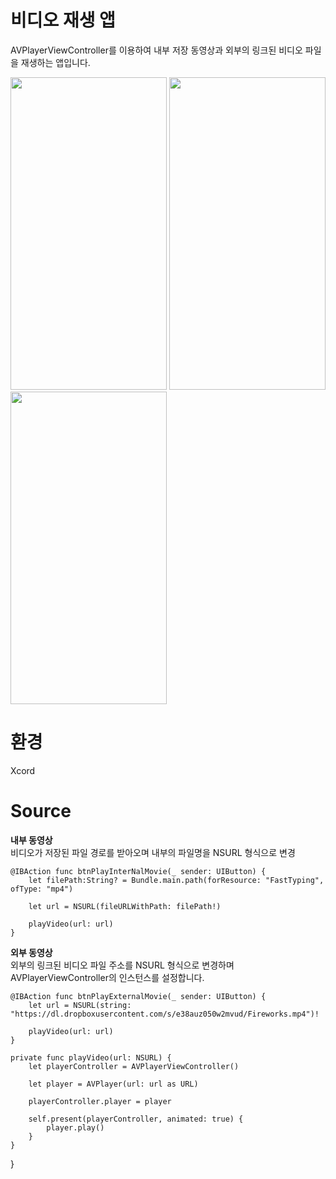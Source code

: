 # 비디오 재생 앱
AVPlayerViewController를 이용하여 내부 저장 동영상과 외부의 링크된 비디오 파일을 재생하는 앱입니다.

<img src="https://user-images.githubusercontent.com/105588287/173236284-6651ff36-ce80-499b-a016-d2b00961382e.png" width="250" height="500"/> <img src="https://user-images.githubusercontent.com/105588287/173236286-16d10057-9fe7-4ed5-bfc5-16998103f996.png" width="250" height="500"/> <img src="https://user-images.githubusercontent.com/105588287/173236287-89619a25-5225-4fc4-945b-11e3c9e08263.png" width="250" height="500"/>

# 환경
Xcord

# Source
**내부 동영상**\
비디오가 저장된 파일 경로를 받아오며 내부의 파일명을 NSURL 형식으로 변경

    @IBAction func btnPlayInterNalMovie(_ sender: UIButton) {
        let filePath:String? = Bundle.main.path(forResource: "FastTyping", ofType: "mp4")
        
        let url = NSURL(fileURLWithPath: filePath!)
        
        playVideo(url: url)
    }
    
**외부 동영상**\
외부의 링크된 비디오 파일 주소를 NSURL 형식으로 변경하며 AVPlayerViewController의 인스턴스를 설정합니다.


    @IBAction func btnPlayExternalMovie(_ sender: UIButton) {
        let url = NSURL(string: "https://dl.dropboxusercontent.com/s/e38auz050w2mvud/Fireworks.mp4")!
        
        playVideo(url: url)
    }
    
    private func playVideo(url: NSURL) {
        let playerController = AVPlayerViewController()
        
        let player = AVPlayer(url: url as URL)
        
        playerController.player = player
        
        self.present(playerController, animated: true) {
            player.play()
        }
    }
    
}
